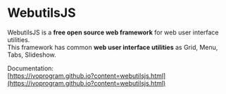
# WebutilsJS

WebutilsJS is a **free open source web framework** for web user interface utilities.\
This framework has common **web user interface utilities** as Grid, Menu, Tabs, Slideshow.


Documentation:\
[https://ivoprogram.github.io?content=webutilsjs.html](https://ivoprogram.github.io?content=webutilsjs.html)


